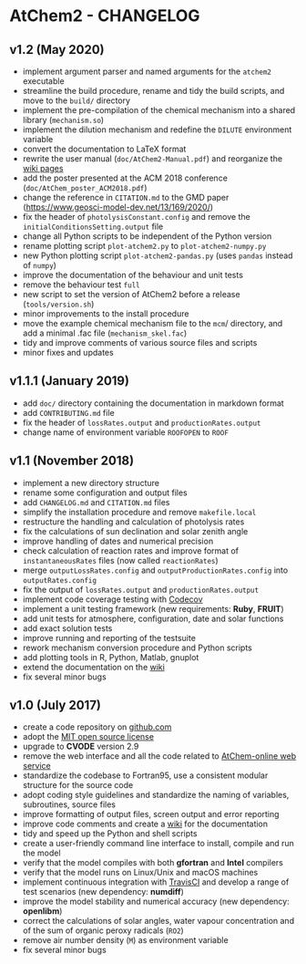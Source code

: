 # AtChem2 - CHANGELOG

## v1.2 (May 2020)

- implement argument parser and named arguments for the  `atchem2` executable
- streamline the build procedure, rename and tidy the build scripts, and move to the `build/` directory
- implement the pre-compilation of the chemical mechanism into a shared library (`mechanism.so`)
- implement the dilution mechanism and redefine the `DILUTE` environment variable
- convert the documentation to LaTeX format
- rewrite the user manual (`doc/AtChem2-Manual.pdf`) and reorganize the [wiki pages](https://github.com/AtChem/AtChem2/wiki)
- add the poster presented at the ACM 2018 conference (`doc/AtChem_poster_ACM2018.pdf`)
- change the reference in `CITATION.md` to the GMD paper (https://www.geosci-model-dev.net/13/169/2020/)
- fix the header of `photolysisConstant.config` and remove the `initialConditionsSetting.output` file
- change all Python scripts to be independent of the Python version
- rename plotting script `plot-atchem2.py` to `plot-atchem2-numpy.py`
- new Python plotting script `plot-atchem2-pandas.py` (uses `pandas` instead of `numpy`)
- improve the documentation of the behaviour and unit tests
- remove the behaviour test `full`
- new script to set the version of AtChem2 before a release (`tools/version.sh`)
- minor improvements to the install procedure
- move the example chemical mechanism file to the `mcm`/ directory, and add a minimal .fac file (`mechanism_skel.fac`)
- tidy and improve comments of various source files and scripts
- minor fixes and updates

## v1.1.1 (January 2019)

- add `doc/` directory containing the documentation in markdown format
- add `CONTRIBUTING.md` file
- fix the header of `lossRates.output` and `productionRates.output`
- change name of environment variable `ROOFOPEN` to `ROOF`

## v1.1 (November 2018)

- implement a new directory structure
- rename some configuration and output files
- add `CHANGELOG.md` and `CITATION.md` files
- simplify the installation procedure and remove `makefile.local`
- restructure the handling and calculation of photolysis rates
- fix the calculations of sun declination and solar zenith angle
- improve handling of dates and numerical precision
- check calculation of reaction rates and improve format of `instantaneousRates` files (now called `reactionRates`)
- merge `outputLossRates.config` and `outputProductionRates.config` into `outputRates.config`
- fix the output of `lossRates.output` and `productionRates.output`
- implement code coverage testing with [Codecov](https://codecov.io/)
- implement a unit testing framework (new requirements: **Ruby**, **FRUIT**)
- add unit tests for atmosphere, configuration, date and solar functions
- add exact solution tests
- improve running and reporting of the testsuite
- rework mechanism conversion procedure and Python scripts
- add plotting tools in R, Python, Matlab, gnuplot
- extend the documentation on the [wiki](https://github.com/AtChem/AtChem2/wiki)
- fix several minor bugs

## v1.0 (July 2017)

- create a code repository on [github.com](https://github.com/)
- adopt the [MIT open source license](https://opensource.org/licenses/MIT)
- upgrade to **CVODE** version 2.9
- remove the web interface and all the code related to [AtChem-online web service](https://atchem.leeds.ac.uk/)
- standardize the codebase to Fortran95, use a consistent modular structure for the source code
- adopt coding style guidelines and standardize the naming of variables, subroutines, source files
- improve formatting of output files, screen output and error reporting
- improve code comments and create a [wiki](https://github.com/AtChem/AtChem2/wiki) for the documentation
- tidy and speed up the Python and shell scripts
- create a user-friendly command line interface to install, compile and run the model
- verify that the model compiles with both **gfortran** and **Intel** compilers
- verify that the model runs on Linux/Unix and macOS machines
- implement continuous integration with [TravisCI](https://travis-ci.org/) and develop a range of test scenarios (new dependency: **numdiff**)
- improve the model stability and numerical accuracy (new dependency: **openlibm**)
- correct the calculations of solar angles, water vapour concentration and of the sum of organic peroxy radicals (`RO2`)
- remove air number density (`M`) as environment variable
- fix several minor bugs

